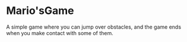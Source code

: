 # Mario'sGame
A simple game where you can jump over obstacles, and the game ends when you make contact with some of them.

